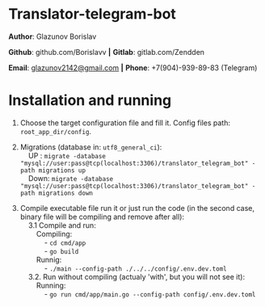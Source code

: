 # Translator-telegram-bot

**Author**: Glazunov Borislav

**Github**: github.com/Borislavv **|**
**Gitlab**: gitlab.com/Zendden

**Email**: glazunov2142@gmail.com **|**
**Phone**: +7(904)-939-89-83 (Telegram)

# Installation and running

1. Choose the target configuration file and fill it. Config files path: `root_app_dir/config`.

2. Migrations (database in: `utf8_general_ci`):<br />
&nbsp;&nbsp;&nbsp;&nbsp;UP  : `migrate -database "mysql://user:pass@tcp(localhost:3306)/translator_telegram_bot" -path migrations up`<br />
&nbsp;&nbsp;&nbsp;&nbsp;Down: `migrate -database "mysql://user:pass@tcp(localhost:3306)/translator_telegram_bot" -path migrations down`

3. Compile executable file run it or just run the code (in the second case, binary file will be compiling and remove after all):<br />
&nbsp;&nbsp;&nbsp;&nbsp;3.1 Compile and run:<br />
&nbsp;&nbsp;&nbsp;&nbsp;&nbsp;&nbsp;&nbsp;&nbsp;Compiling:<br />
&nbsp;&nbsp;&nbsp;&nbsp;&nbsp;&nbsp;&nbsp;&nbsp;&nbsp;&nbsp;&nbsp;&nbsp;- `cd cmd/app`<br />
&nbsp;&nbsp;&nbsp;&nbsp;&nbsp;&nbsp;&nbsp;&nbsp;&nbsp;&nbsp;&nbsp;&nbsp;- `go build`<br />
&nbsp;&nbsp;&nbsp;&nbsp;&nbsp;&nbsp;&nbsp;&nbsp;Runnig:<br />
&nbsp;&nbsp;&nbsp;&nbsp;&nbsp;&nbsp;&nbsp;&nbsp;&nbsp;&nbsp;&nbsp;&nbsp;- `./main --config-path ./../../config/.env.dev.toml`<br />
&nbsp;&nbsp;&nbsp;&nbsp;3.2. Run without compiling (actualy 'with', but you will not see it):<br />
&nbsp;&nbsp;&nbsp;&nbsp;&nbsp;&nbsp;&nbsp;&nbsp;Running:<br />
&nbsp;&nbsp;&nbsp;&nbsp;&nbsp;&nbsp;&nbsp;&nbsp;&nbsp;&nbsp;&nbsp;&nbsp;- `go run cmd/app/main.go --config-path config/.env.dev.toml`<br />

